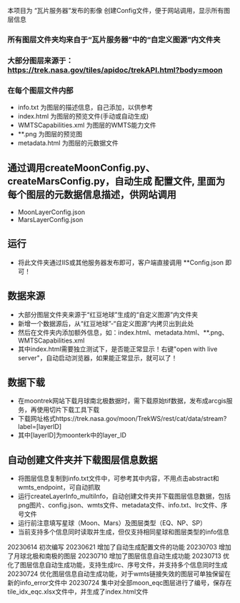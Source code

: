 本项目为 “瓦片服务器”发布的影像 创建Config文件，便于网站调用，显示所有图层信息

### 所有图层文件夹均来自于“瓦片服务器”中的“自定义图源”内文件夹
### 大部分图层来源于：https://trek.nasa.gov/tiles/apidoc/trekAPI.html?body=moon
### 在每个图层文件内部
- info.txt              为图层的描述信息，自己添加，以供参考
- index.html            为图层的预览文件(手动或自动生成)
- WMTSCapabilities.xml  为图层的WMTS能力文件
- **.png                为图层的预览图
- metadata.html         为图层的元数据文件


## 通过调用createMoonConfig.py、createMarsConfig.py，自动生成 配置文件, 里面为每个图层的元数据信息描述，供网站调用
- MoonLayerConfig.json
- MarsLayerConfig.json


## 运行
- 将此文件夹通过IIS或其他服务器发布即可，客户端直接调用 **Config.json 即可！


## 数据来源
- 大部分图层文件夹来源于“红豆地球”生成的“自定义图源”内文件夹
- 新增一个数据源后，从“红豆地球”-“自定义图源”内拷贝出到此处
- 然后在文件夹内添加额外信息，如：index.html、metadata.html、**.png、WMTSCapabilities.xml
- 其中index.html需要独立测试下，是否能正常显示！右键"open with live server"，自动启动浏览器，如果能正常显示，就可以了！    


 ## 数据下载
- 在moontrek网站下载月球南北极数据时，需下载原始tif数据，发布成arcgis服务，再使用切片下载工具下载
- 下载网址格式https://trek.nasa.gov/moon/TrekWS/rest/cat/data/stream?label=[layerID]
- 其中[layerID]为moonterk中的layer_ID

## 自动创建文件夹并下载图层信息数据
- 将图层信息复制到info.txt文件中，可参考其中内容，不用点击abstract和wmts_endpoint，可自动抓取
- 运行createLayerInfo_multiInfo，自动创建文件夹并下载图层信息数据，包括png图片、config.json、wmts文件、metadata文件、info.txt、lrc文件、序号文件
- 运行前注意填写星球（Moon、Mars）及图层类型（EQ、NP、SP）
- 当前支持多个信息同时读取并生成，但仅支持相同星球和图层类型的info信息


20230614    初次编写
20230621    增加了自动生成配置文件的功能
20230703    增加了月球北极和南极的图层
20230710    增加了图层信息自动生成功能
20230713    优化了图层信息自动生成功能，支持生成lrc、序号文件，并支持多个信息同时生成
20230724    优化图层信息自动生成功能，对于wmts链接失效的图层可单独保留在新的info_error文件中
20230724    集中对全部moon_eqc图层进行了编号，保存在tile_idx_eqc.xlsx文件中，并生成了index.html文件